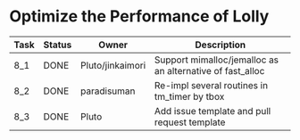 # Optimize the Performance of Lolly

| Task | Status | Owner | Description |
|------|--------|-------|-------------|
| 8_1  | DONE | Pluto/jinkaimori | Support mimalloc/jemalloc as an alternative of fast_alloc |
| 8_2  | DONE | paradisuman | Re-impl several routines in tm_timer by tbox |
| 8_3 | DONE | Pluto | Add issue template and pull request template |

